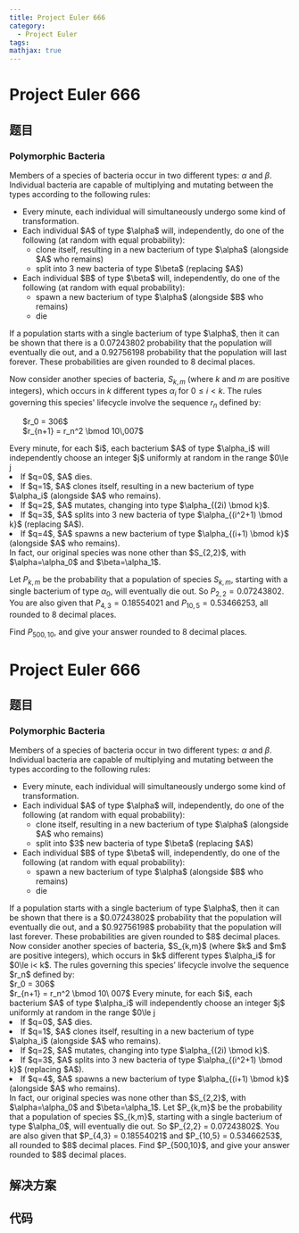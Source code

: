 ```yaml
---
title: Project Euler 666
category:
  - Project Euler
tags:
mathjax: true
---
```

<escape><!-- more --></escape>
    
# Project Euler 666
## 题目
### Polymorphic Bacteria


Members of a species of bacteria occur in two different types: $\alpha$ and $\beta$. Individual bacteria are capable of multiplying and mutating between the types according to the following rules:
<ul><li>Every minute, each individual will simultaneously undergo some kind of transformation.</li>
<li>Each individual $A$ of type $\alpha$ will, independently, do one of the following (at random with equal probability):
<ul><li>clone itself, resulting in a new bacterium of type $\alpha$ (alongside $A$ who remains)</li>
<li>split into 3 new bacteria of type $\beta$ (replacing $A$)</li>
</ul></li>

<li>Each individual $B$ of type $\beta$ will, independently, do one of the following (at random with equal probability):
<ul><li>spawn a new bacterium of type $\alpha$ (alongside $B$ who remains)</li>
<li>die</li>
</ul></li></ul>
If a population starts with a single bacterium of type $\alpha$, then it can be shown that there is a 0.07243802 probability that the population will eventually die out, and a 0.92756198 probability that the population will last forever. These probabilities are given rounded to 8 decimal places.


Now consider another species of bacteria, $S_{k,m}$ (where $k$ and $m$ are positive integers), which occurs in $k$ different types $\alpha_i$ for $0\le i< k$. The rules governing this species' lifecycle involve the sequence $r_n$ defined by:

<ul style="list-style-type:none;"><li>$r_0 = 306$</li>
<li>$r_{n+1} = r_n^2 \bmod 10\,007$</li>
</ul>
Every minute, for each $i$, each bacterium $A$ of type $\alpha_i$ will independently choose an integer $j$ uniformly at random in the range $0\le j<m$. What it then does depends on $q = r_{im+j} \bmod 5$:
<ul><li>If $q=0$, $A$ dies.</li>
<li>If $q=1$, $A$ clones itself, resulting in a new bacterium of type $\alpha_i$ (alongside $A$ who remains).</li>
<li>If $q=2$, $A$ mutates, changing into type $\alpha_{(2i) \bmod k}$.</li>
<li>If $q=3$, $A$ splits into 3 new bacteria of type $\alpha_{(i^2+1) \bmod k}$ (replacing $A$).</li>
<li>If $q=4$, $A$ spawns a new bacterium of type $\alpha_{(i+1) \bmod k}$ (alongside $A$ who remains).</li>
</ul>
In fact, our original species was none other than $S_{2,2}$, with $\alpha=\alpha_0$ and $\beta=\alpha_1$.


Let $P_{k,m}$ be the probability that a population of species $S_{k,m}$, starting with a single bacterium of type $\alpha_0$, will eventually die out. So $P_{2,2} = 0.07243802$. You are also given that $P_{4,3} = 0.18554021$ and $P_{10,5} = 0.53466253$, all rounded to 8 decimal places.


Find $P_{500,10}$, and give your answer rounded to 8 decimal places.



# Project Euler 666
## 题目
### Polymorphic Bacteria

Members of a species of bacteria occur in two different types: $\alpha$ and $\beta$. Individual bacteria are capable of multiplying and mutating between the types according to the following rules:
<ul>
<li>Every minute, each individual will simultaneously undergo some kind of transformation.</li>
<li>Each individual $A$ of type $\alpha$ will, independently, do one of the following (at random with equal probability):<ul>
<li>clone itself, resulting in a new bacterium of type $\alpha$ (alongside $A$ who remains)</li>
<li>split into $3$ new bacteria of type $\beta$ (replacing $A$)</li>
</ul>
</li>
<li>Each individual $B$ of type $\beta$ will, independently, do one of the following (at random with equal probability):<ul>
<li>spawn a new bacterium of type $\alpha$ (alongside $B$ who remains)    </li>
<li>die</li>
</ul>
</li>
</ul>
If a population starts with a single bacterium of type $\alpha$, then it can be shown that there is a $0.07243802$ probability that the population will eventually die out, and a $0.92756198$ probability that the population will last forever. These probabilities are given rounded to $8$ decimal places.
Now consider another species of bacteria, $S_{k,m}$ (where $k$ and $m$ are positive integers), which occurs in $k$ different types $\alpha_i$ for $0\le i< k$. The rules governing this species’ lifecycle involve the sequence $r_n$ defined by:<br>    $r_0 = 306$<br>    $r_{n+1} = r_n^2 \bmod 10\ 007$
Every minute, for each $i$, each bacterium $A$ of type $\alpha_i$ will independently choose an integer $j$ uniformly at random in the range $0\le j<m$. What it then does depends on $q = r_{im+j} \bmod 5$:
<ul>
<li>If $q=0$, $A$ dies.</li>
<li>If $q=1$, $A$ clones itself, resulting in a new bacterium of type $\alpha_i$ (alongside $A$ who remains).</li>
<li>If $q=2$, $A$ mutates, changing into type $\alpha_{(2i) \bmod k}$.</li>
<li>If $q=3$, $A$ splits into 3 new bacteria of type $\alpha_{(i^2+1) \bmod k}$ (replacing $A$).</li>
<li>If $q=4$, $A$ spawns a new bacterium of type $\alpha_{(i+1) \bmod k}$ (alongside $A$ who remains).</li>
</ul>
In fact, our original species was none other than $S_{2,2}$, with $\alpha=\alpha_0$ and $\beta=\alpha_1$.
Let $P_{k,m}$ be the probability that a population of species $S_{k,m}$, starting with a single bacterium of type $\alpha_0$, will eventually die out. So $P_{2,2} = 0.07243802$. You are also given that $P_{4,3} = 0.18554021$ and $P_{10,5} = 0.53466253$, all rounded to $8$ decimal places.
Find $P_{500,10}$, and give your answer rounded to $8$ decimal places.


## 解决方案


## 代码


